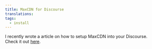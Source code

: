 ```yaml
---
title: MaxCDN for Discourse
translations:
tags:
  - install
---
```


I recently wrote a article on how to setup MaxCDN into your Discourse. Check it out [here][1].


  [1]: http://www.tinywebdev.com/web-development/set-maxcdn-discourse-forum/